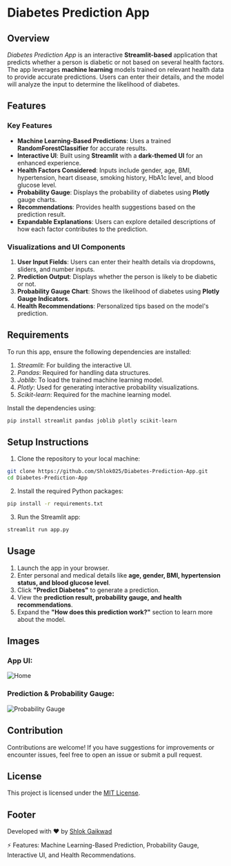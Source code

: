# Diabetes Prediction App

## Overview

*Diabetes Prediction App* is an interactive **Streamlit-based** application that predicts whether a person is diabetic or not based on several health factors. The app leverages **machine learning** models trained on relevant health data to provide accurate predictions. Users can enter their details, and the model will analyze the input to determine the likelihood of diabetes.

## Features

### Key Features
- **Machine Learning-Based Predictions**: Uses a trained **RandomForestClassifier** for accurate results.
- **Interactive UI**: Built using **Streamlit** with a **dark-themed UI** for an enhanced experience.
- **Health Factors Considered**: Inputs include gender, age, BMI, hypertension, heart disease, smoking history, HbA1c level, and blood glucose level.
- **Probability Gauge**: Displays the probability of diabetes using **Plotly** gauge charts.
- **Recommendations**: Provides health suggestions based on the prediction result.
- **Expandable Explanations**: Users can explore detailed descriptions of how each factor contributes to the prediction.

### Visualizations and UI Components
1. **User Input Fields**: Users can enter their health details via dropdowns, sliders, and number inputs.
2. **Prediction Output**: Displays whether the person is likely to be diabetic or not.
3. **Probability Gauge Chart**: Shows the likelihood of diabetes using **Plotly Gauge Indicators**.
4. **Health Recommendations**: Personalized tips based on the model's prediction.

## Requirements

To run this app, ensure the following dependencies are installed:

1. *Streamlit*: For building the interactive UI.
2. *Pandas*: Required for handling data structures.
3. *Joblib*: To load the trained machine learning model.
4. *Plotly*: Used for generating interactive probability visualizations.
5. *Scikit-learn*: Required for the machine learning model.

Install the dependencies using:

```bash
pip install streamlit pandas joblib plotly scikit-learn
```

## Setup Instructions

1. Clone the repository to your local machine:

```bash
git clone https://github.com/Shlok025/Diabetes-Prediction-App.git
cd Diabetes-Prediction-App
```

2. Install the required Python packages:

```bash
pip install -r requirements.txt
```

3. Run the Streamlit app:

```bash
streamlit run app.py
```

## Usage

1. Launch the app in your browser.
2. Enter personal and medical details like **age, gender, BMI, hypertension status, and blood glucose level**.
3. Click **"Predict Diabetes"** to generate a prediction.
4. View the **prediction result, probability gauge, and health recommendations**.
5. Expand the **"How does this prediction work?"** section to learn more about the model.

## Images

### **App UI:**
![Home](https://github.com/user-attachments/assets/51f4c886-8690-43d6-97d0-4f914bea5b12)

### **Prediction & Probability Gauge:**
![Probability Gauge](https://github.com/user-attachments/assets/9ffa8eb1-3936-482e-ac53-88d63c92d5ac)

## Contribution

Contributions are welcome! If you have suggestions for improvements or encounter issues, feel free to open an issue or submit a pull request.

## License

This project is licensed under the [MIT License](LICENSE).

## Footer

Developed with ❤ by [Shlok Gaikwad](https://github.com/Shlok025/)

⚡ Features: Machine Learning-Based Prediction, Probability Gauge, Interactive UI, and Health Recommendations.


